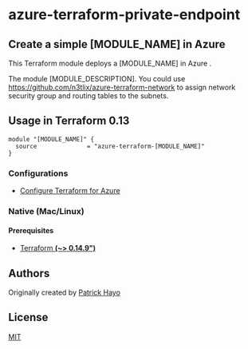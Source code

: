# azure-terraform-private-endpoint

## Create a simple [MODULE_NAME] in Azure

This Terraform module deploys a [MODULE_NAME] in Azure .

The module [MODULE_DESCRIPTION].
You could use https://github.com/n3tlix/azure-terraform-network to assign network security group and routing tables to the subnets.

## Usage in Terraform 0.13
```hcl
module "[MODULE_NAME]" {
  source              = "azure-terraform-[MODULE_NAME]"
}
```

### Configurations

- [Configure Terraform for Azure](https://docs.microsoft.com/en-us/azure/virtual-machines/linux/terraform-install-configure)

### Native (Mac/Linux)

#### Prerequisites

- [Terraform **(~> 0.14.9")**](https://www.terraform.io/downloads.html)

## Authors

Originally created by [Patrick Hayo](http://github.com/adminph-de)

## License

[MIT](LICENSE)